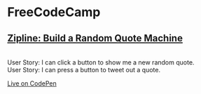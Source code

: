 # FreeCodeCamp
## [Zipline: Build a Random Quote Machine](http://www.freecodecamp.com/challenges/zipline-build-a-random-quote-machine)

<br />User Story: I can click a button to show me a new random quote.
<br />User Story: I can press a button to tweet out a quote.

[Live on CodePen](http://codepen.io/mashrafm/full/QjbMpZ)
